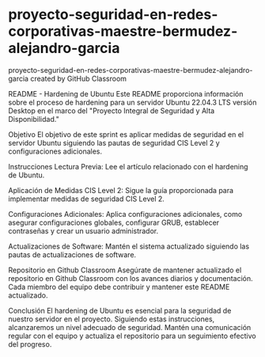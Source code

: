 # proyecto-seguridad-en-redes-corporativas-maestre-bermudez-alejandro-garcia
proyecto-seguridad-en-redes-corporativas-maestre-bermudez-alejandro-garcia created by GitHub Classroom


README - Hardening de Ubuntu
Este README proporciona información sobre el proceso de hardening para un servidor Ubuntu 22.04.3 LTS versión Desktop en el marco del "Proyecto Integral de Seguridad y Alta Disponibilidad."

Objetivo
El objetivo de este sprint es aplicar medidas de seguridad en el servidor Ubuntu siguiendo las pautas de seguridad CIS Level 2 y configuraciones adicionales.

Instrucciones
Lectura Previa: Lee el artículo relacionado con el hardening de Ubuntu.

Aplicación de Medidas CIS Level 2: Sigue la guía proporcionada para implementar medidas de seguridad CIS Level 2.

Configuraciones Adicionales: Aplica configuraciones adicionales, como asegurar configuraciones globales, configurar GRUB, establecer contraseñas y crear un usuario administrador.

Actualizaciones de Software: Mantén el sistema actualizado siguiendo las pautas de actualizaciones de software.

Repositorio en Github Classroom
Asegúrate de mantener actualizado el repositorio en Github Classroom con los avances diarios y documentación. Cada miembro del equipo debe contribuir y mantener este README actualizado.

Conclusión
El hardening de Ubuntu es esencial para la seguridad de nuestro servidor en el proyecto. Siguiendo estas instrucciones, alcanzaremos un nivel adecuado de seguridad. Mantén una comunicación regular con el equipo y actualiza el repositorio para un seguimiento efectivo del progreso.



